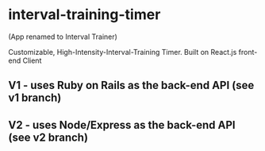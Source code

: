 # interval-training-timer

(App renamed to Interval Trainer)

Customizable, High-Intensity-Interval-Training Timer. Built on React.js front-end Client


## V1 - uses Ruby on Rails as the back-end API (see v1 branch)

## V2 - uses Node/Express as the back-end API (see v2 branch)

